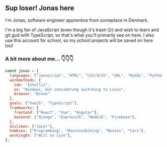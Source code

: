 <h2>Sup loser! Jonas here </h2>

<!--♥♥♥ ![Vue.js](https://img.shields.io/badge/vuejs-%2335495e.svg?style=for-the-badge&logo=vuedotjs&logoColor=%234FC08D) ♥♥♥ -->

I'm Jonas, software engineer apprentice from someplace in Denmark.

I'm a big fan of JavaScript (even though it's trash 😉) and wish to learn and git gud with TypeScript, so that's what you'll primarily see on here.
I also use this account for school, so my school projects will be saved on here too!

<h3>A bit more about me... 👇👇👇</h3>

```javascript
const jonas = {
  languages: ["Javascript", "HTML", "CSS/SCSS", "GML", "MySQL", "Python", "C#"],
  workmethods: {
    ide: "IntelliJ",
    os: "Windows, but considering switching to Linux",
    browser: "Brave"
  },
  goals: ["VueJS", "TypeScript"],
  frameworks: {
    frontend: ["React", "Vue", "Angular"],
    backend: ["Django", "ExpressJS", "NodeJS", "Firebase"],
  },
  dislikes: ["Java!"],
  hobbies: ["Programming", "Mountainbiking", "Movies", "Cars"],
  workingOn: ["Will to live"],
};

```

